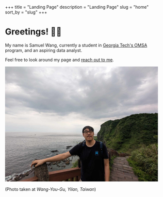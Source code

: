 +++
title = "Landing Page"
description = "Landing Page"
slug = "home"
sort_by = "slug"
+++

# Greetings! 🤜🤛


My name is Samuel Wang, currently a student in [Georgia Tech's OMSA](https://pe.gatech.edu/degrees/analytics) program, and an aspiring data analyst.

Feel free to look around my page and [reach out to me](./contact/).

![](./profile_pic.jpg)

(Photo taken at *Wang-You-Gu, Yilan, Taiwan*)